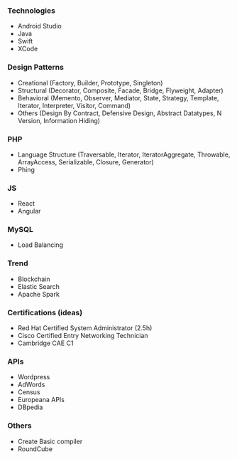 ### Technologies
* Android Studio
* Java
* Swift
* XCode

### Design Patterns
* Creational (Factory, Builder, Prototype, Singleton)
* Structural (Decorator, Composite, Facade, Bridge, Flyweight, Adapter)
* Behavioral (Memento, Observer, Mediator, State, Strategy, Template, Iterator, Interpreter, Visitor, Command)
* Others (Design By Contract, Defensive Design, Abstract Datatypes, N Version, Information Hiding)

### PHP
* Language Structure (Traversable, Iterator, IteratorAggregate, Throwable, ArrayAccess, Serializable, Closure, Generator)
* Phing

### JS
* React
* Angular

### MySQL
* Load Balancing

### Trend
* Blockchain
* Elastic Search
* Apache Spark

### Certifications (ideas)
* Red Hat Certified System Administrator (2.5h)
* Cisco Certified Entry Networking Technician
* Cambridge CAE C1

### APIs
* Wordpress
* AdWords
* Census
* Europeana APIs
* DBpedia

### Others
* Create Basic compiler
* RoundCube
